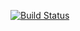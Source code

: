 [![Build Status](https://travis-ci.org/de-nik/lab08.svg?branch=master)](https://travis-ci.org/de-nik/lab08)

